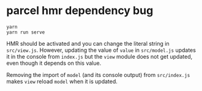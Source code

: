 # parcel hmr dependency bug

```
yarn
yarn run serve
```

HMR should be activated and you can change the literal string in `src/view.js`.
However, updating the value of `value` in `src/model.js` updates it in the console from `index.js` but the `view` module does not get updated, even though it depends on this value.

Removing the import of `model` (and its console output) from `src/index.js` makes `view` reload `model` when it is updated.

